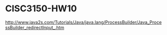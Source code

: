 # CISC3150-HW10


http://www.java2s.com/Tutorials/Java/java.lang/ProcessBuilder/Java_ProcessBuilder_redirectInput_.htm

